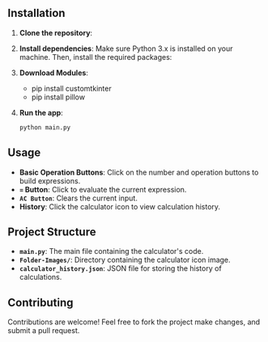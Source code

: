 
## Installation

1. **Clone the repository**:

2. **Install dependencies**:
    Make sure Python 3.x is installed on your machine. Then, install the required packages:

3. **Download Modules**:
    * pip install customtkinter
    * pip install pillow

4. **Run the app**:
    ```bash
    python main.py
    ```

## Usage

- **Basic Operation Buttons**: Click on the number and operation buttons to build expressions.
- **`=` Button**: Click to evaluate the current expression.
- **`AC Button`**: Clears the current input.
- **History**: Click the calculator icon to view calculation history.

## Project Structure

- **`main.py`**: The main file containing the calculator's code.
- **`Folder-Images/`**: Directory containing the calculator icon image.
- **`calculator_history.json`**: JSON file for storing the history of calculations.

## Contributing

Contributions are welcome! Feel free to fork the project make changes, and submit a pull request.
